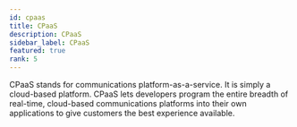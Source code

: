 ```yaml
---
id: cpaas
title: CPaaS
description: CPaaS
sidebar_label: CPaaS
featured: true
rank: 5
---
```

 
CPaaS stands for communications platform-as-a-service. It is simply a cloud-based platform. CPaaS lets developers program the entire breadth of real-time, cloud-based communications platforms into their own applications to give customers the best experience available.